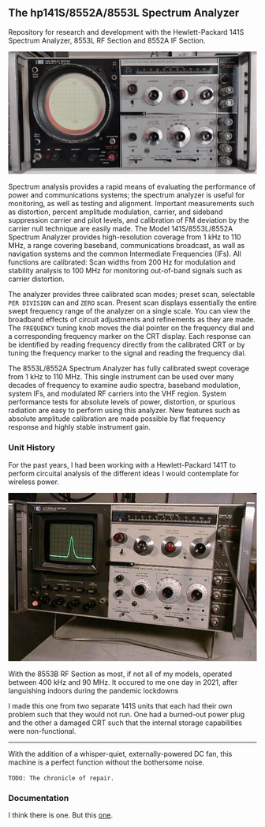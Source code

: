 ## The hp141S/8552A/8553L Spectrum Analyzer

Repository for research and development with the Hewlett-Packard 141S Spectrum Analyzer, 8553L RF Section and 8552A IF Section.

![image](/img/141s-front.jpg)

Spectrum analysis provides a rapid means of evaluating the performance of power and communications systems; the spectrum analyzer is useful for monitoring, as well as testing and alignment. Important measurements such as distortion, percent amplitude modulation, carrier, and sideband suppression carrier and pilot levels, and calibration of FM deviation by the carrier null technique are easily made. The Model 141S/8553L/8552A Spectrum Analyzer provides high-resolution coverage from 1 kHz to 110 MHz, a range covering baseband, communications broadcast, as wall as navigation systems and the common Intermediate Frequencies (IFs). All functions are calibrated: Scan widths from 200 Hz for modulation and stability analysis to 100 MHz for monitoring out-of-band signals such as carrier distortion.

The analyzer provides three calibrated scan modes; preset scan, selectable `PER DIVISION` can and `ZERO` scan. Present scan displays essentially the entire swept frequency range of the analyzer on a single scale. You can view the broadband effects of circuit adjustments and refinements as they are made. The `FREQUENCY` tuning knob moves the dial pointer on the frequency dial and a corresponding frequency marker on the CRT display. Each response can be identified by reading frequency directly from the calibrated CRT or by tuning the frequency marker to the signal and reading the frequency dial.

The 8553L/8552A Spectrum Analyzer has fully calibrated swept coverage from 1 kHz to 110 MHz. This single instrument can be used over many decades of frequency to examine audio spectra, baseband modulation, system IFs, and modulated RF carriers into the VHF region. System performance tests for absolute levels of power, distortion, or spurious radiation are easy to perform using this analyzer. New features such as absolute amplitude calibration are made possible by flat frequency response and highly stable instrument gain.

### Unit History

For the past years, I had been working with a Hewlett-Packard 141T to perform circuital analysis of the different ideas I would contemplate for wireless power.

![141T](/img/141T.jpg)

With the 8553B RF Section as most, if not all of my models, operated between 400 kHz and 90 MHz. It occured to me one day in 2021, after languishing indoors during the pandemic lockdowns

I made this one from two separate 141S units that each had their own problem such that they would not run. One had a burned-out power plug and the other a damaged CRT such that the internal storage capabilities were non-functional.

---

With the addition of a whisper-quiet, externally-powered DC fan, this machine is a perfect function without the bothersome noise.

`TODO: The chronicle of repair.`

### Documentation

I think there is one. But this [one](https://cz.ebay.de/itm/115262584764?_skw=8553L&hash=item1ad62f77bc:g:cgAAAOSwxtliFGK6&customid=1&toolid=10049).
